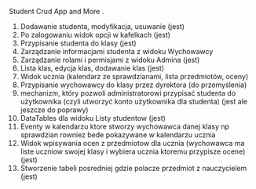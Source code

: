 Student Crud App and More .
1. Dodawanie studenta, modyfikacja, usuwanie (jest)
2. Po zalogowaniu widok opcji w kafelkach (jest)
3. Przypisanie studenta do klasy (jest)
5. Zarządzanie informacjami studenta z widoku Wychowawcy 
6. Zarządzanie rolami i permisjami z widoku Admina (jest)
7. Lista klas, edycja klas, dodawanie klas (jest)
8. Widok ucznia (kalendarz ze sprawdzianami, lista przedmiotów, oceny) 
9. Przypisanie wychowawcy do klasy przez dyrektora (do przemyślenia)
10. mechanizm, który pozwoli administratorowi przypisać studenta 
do użytkownika (czyli utworzyć konto użytkownika dla studenta) (jest ale jeszcze do poprawy)
11. DataTables dla widoku Listy studentow (jest)
12. Eventy w kalendarzu ktore stworzy wychowawca danej klasy np sprawdzian rowniez 
bede pokazywane w kalendarzu ucznia
13. Widok wpisywania ocen z przedmiotow dla ucznia (wychowawca ma liste uczniow swojej klasy 
i wybiera ucznia ktoremu przypisze ocene) (jest)
14. Stworzenie tabeli posredniej gdzie polacze przedmiot z nauczycielem (jest)




